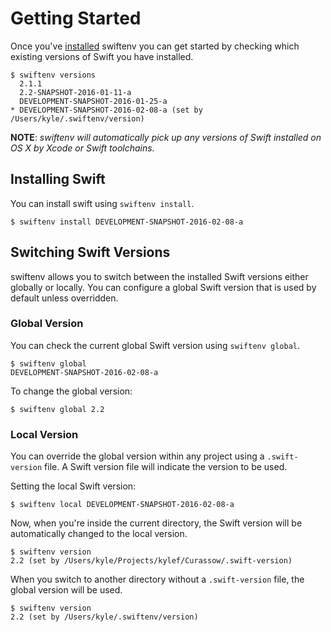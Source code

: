# Getting Started

Once you've [installed](installation.html) swiftenv you can get started by
checking which existing versions of Swift you have installed.

```shell
$ swiftenv versions
  2.1.1
  2.2-SNAPSHOT-2016-01-11-a
  DEVELOPMENT-SNAPSHOT-2016-01-25-a
* DEVELOPMENT-SNAPSHOT-2016-02-08-a (set by /Users/kyle/.swiftenv/version)
```

**NOTE**: *swiftenv will automatically pick up any versions of Swift installed on
OS X by Xcode or Swift toolchains.*

## Installing Swift

You can install swift using `swiftenv install`.

```shell
$ swiftenv install DEVELOPMENT-SNAPSHOT-2016-02-08-a
```

## Switching Swift Versions

swiftenv allows you to switch between the installed Swift versions either
globally or locally. You can configure a global Swift version that is used
by default unless overridden.

### Global Version

You can check the current global Swift version using `swiftenv global`.

```shell
$ swiftenv global
DEVELOPMENT-SNAPSHOT-2016-02-08-a
```

To change the global version:

```shell
$ swiftenv global 2.2
```

### Local Version

You can override the global version within any project using a
`.swift-version` file. A Swift version file will indicate the version
to be used.

Setting the local Swift version:

```shell
$ swiftenv local DEVELOPMENT-SNAPSHOT-2016-02-08-a
```

Now, when you're inside the current directory, the Swift version will be
automatically changed to the local version.

```shell
$ swiftenv version
2.2 (set by /Users/kyle/Projects/kylef/Curassow/.swift-version)
```

When you switch to another directory without a `.swift-version` file, the
global version will be used.

```shell
$ swiftenv version
2.2 (set by /Users/kyle/.swiftenv/version)
```
